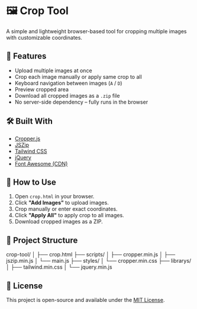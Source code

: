 # 🖼️ Crop Tool

A simple and lightweight browser-based tool for cropping multiple images with customizable coordinates.

## 🚀 Features

- Upload multiple images at once
- Crop each image manually or apply same crop to all
- Keyboard navigation between images (`A` / `D`)
- Preview cropped area
- Download all cropped images as a `.zip` file
- No server-side dependency – fully runs in the browser

## 🛠️ Built With

- [Cropper.js](https://github.com/fengyuanchen/cropperjs)
- [JSZip](https://stuk.github.io/jszip/)
- [Tailwind CSS](https://tailwindcss.com/)
- [jQuery](https://jquery.com/)
- [Font Awesome (CDN)](https://cdnjs.com/libraries/font-awesome)

## 📸 How to Use

1. Open `crop.html` in your browser.
2. Click **"Add Images"** to upload images.
3. Crop manually or enter exact coordinates.
4. Click **"Apply All"** to apply crop to all images.
5. Download cropped images as a ZIP.

## 📁 Project Structure

crop-tool/
│
├── crop.html
├── scripts/
│ ├── cropper.min.js
│ ├── jszip.min.js
│ └── main.js
├── styles/
│ └── cropper.min.css
├── librarys/
│ ├── tailwind.min.css
│ └── jquery.min.js


## 🧩 License

This project is open-source and available under the [MIT License](LICENSE).
